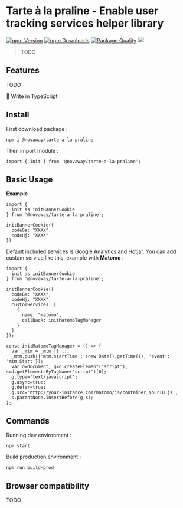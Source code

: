 # Tarte à la praline - Enable user tracking services helper library

<a href="https://www.npmjs.com/package/@novaway/tarte-a-la-praline"><img src="https://img.shields.io/npm/v/@novaway/tarte-a-la-praline.svg" alt="npm Version"></a>
<a href="https://npmcharts.com/compare/@novaway/tarte-a-la-praline?minimal=true"><img src="https://img.shields.io/npm/dw/@novaway/tarte-a-la-praline.svg" alt="npm Downloads"></a>
<a href="https://packagequality.com/#?package=@novaway%2Ftarte-a-la-praline"><img src="https://npm.packagequality.com/shield/@novaway%2Ftarte-a-la-praline.svg" alt="Package Quality"></a>
<a href="https://david-dm.org/novaway/tarte-a-la-praline" title="dependencies status"><img src="https://david-dm.org/novaway/tarte-a-la-praline/status.svg"/></a>

> TODO

## Features

TODO

🔷 Write in TypeScript

## Install

First download package :

`npm i @novaway/tarte-a-la-praline`

Then import module :

`import { init } from '@novaway/tarte-a-la-praline';`

## Basic Usage

**Example**

```
import {
  init as initBannerCookie
} from '@novaway/tarte-a-la-praline';

initBannerCookie({
  codeGa: "XXXX",
  codeHj: "XXXX"
})
```

Default included services is [Google Analytics](https://analytics.google.com/analytics/web/) and [Hotjar](https://www.hotjar.com/). You can add custom service like this, example with **Matomo** :

```
import {
  init as initBannerCookie
} from '@novaway/tarte-a-la-praline';

initBannerCookie({
  codeGa: "XXXX",
  codeHj: "XXXX",
  customServices: [
    {
      name: "matomo",
      callBack: initMatomoTagManager
    }
  ]
});

const initMatomoTagManager = () => {
  var _mtm = _mtm || [];
  _mtm.push({'mtm.startTime': (new Date().getTime()), 'event': 'mtm.Start'});
  var d=document, g=d.createElement('script'), s=d.getElementsByTagName('script')[0];
  g.type='text/javascript';
  g.async=true;
  g.defer=true;
  g.src='http://your-instance.com/matomo/js/container_YourID.js';
  s.parentNode.insertBefore(g,s);
};
```

## Commands

Running dev environment :

`npm start`

Build production environment :

`npm run build-prod`

## Browser compatibility

TODO
